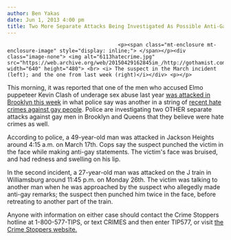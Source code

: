```yaml
---
author: Ben Yakas
date: Jun 1, 2013 4:00 pm
title: Two More Separate Attacks Being Investigated As Possible Anti-Gay Hate Crimes
---
```


	
										<p><span class="mt-enclosure mt-enclosure-image" style="display: inline;"> </span></p><div class="image-none"> <img alt="6113hatecrime.jpg" src="https://web.archive.org/web/20150429162845im_/http://gothamist.com/attachments/byakas/6113hatecrime.jpg" width="640" height="480"> <br> <i> The suspect in the March incident (left); and the one from last week (right)</i></div> <p></p>

<p>This morning, it was reported that one of the men who accused Elmo puppeteer Kevin Clash of underage sex abuse last year <a href="https://web.archive.org/web/20150429162845/http://gothamist.com/2013/06/01/elmo_sex_accuser_attacked_in_prospe.php">was attacked in Brooklyn this week</a> in what police say was another in a string of <a href="https://web.archive.org/web/20150429162845/http://gothamist.com/tags/hatecrime">recent hate crimes against gay people</a>. Police are investigating two OTHER separate attacks against gay men in Brooklyn and Queens that they believe were hate crimes as well. </p>

<p>According to police, a 49-year-old man was attacked in Jackson Heights around 4:15 a.m. on March 17th. Cops say the suspect punched the victim in the face while making anti-gay statements. The victim&apos;s face was bruised, and had redness and swelling on his lip. </p>

<p>In the second incident, a 27-year-old man was attacked on the J train in Williamsburg around 11:45 p.m. on Monday 26th. The victim was talking to another man when he was approached by the suspect who allegedly made anti-gay remarks; the suspect then punched him twice in the face, before retreating to another part of the train. </p>

<p>Anyone with information on either case should contact the Crime Stoppers hotline at 1-800-577-TIPS, or text CRIMES and then enter TIP577, or visit <a href="www.nypdcrimestoppers.com.">the Crime Stoppers website.</a></p>					
										
									
				
